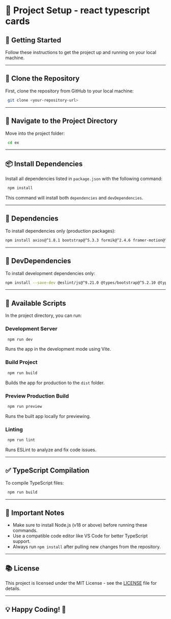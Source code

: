 # 📌 Project Setup - react typescript cards

## 🚀 Getting Started
Follow these instructions to get the project up and running on your local machine.

---

## 📂 Clone the Repository
First, clone the repository from GitHub to your local machine:
```bash
 git clone <your-repository-url>
```

---

## 📁 Navigate to the Project Directory
Move into the project folder:
```bash
 cd ex
```

---

## 📦 Install Dependencies
Install all dependencies listed in `package.json` with the following command:
```bash
 npm install
```

This command will install both `dependencies` and `devDependencies`.

---

## 📂 Dependencies
To install dependencies only (production packages):
```bash
npm install axios@^1.8.1 bootstrap@^5.3.3 formik@^2.4.6 framer-motion@^12.5.0 jwt-decode@^4.0.0 react@^19.0.0 react-bootstrap@^2.10.9 react-dom@^19.0.0 react-router-dom@^7.2.0 react-toastify@^11.0.5 yup@^1.6.1
```

---

## 📂 DevDependencies
To install development dependencies only:
```bash
npm install --save-dev @eslint/js@^9.21.0 @types/bootstrap@^5.2.10 @types/react@^19.0.10 @types/react-dom@^19.0.4 @vitejs/plugin-react-swc@^3.8.0 eslint@^9.21.0 eslint-plugin-react-hooks@^5.1.0 eslint-plugin-react-refresh@^0.4.19 globals@^15.15.0 typescript@~5.7.2 typescript-eslint@^8.24.1 vite@^6.2.0
```

---

## 📝 Available Scripts
In the project directory, you can run:

### Development Server
```bash
 npm run dev
```
Runs the app in the development mode using Vite.

### Build Project
```bash
 npm run build
```
Builds the app for production to the `dist` folder.

### Preview Production Build
```bash
 npm run preview
```
Runs the built app locally for previewing.

### Linting
```bash
 npm run lint
```
Runs ESLint to analyze and fix code issues.

---

## ✅ TypeScript Compilation
To compile TypeScript files:
```bash
 npm run build
```

---

## 📌 Important Notes
- Make sure to install Node.js (v18 or above) before running these commands.
- Use a compatible code editor like VS Code for better TypeScript support.
- Always run `npm install` after pulling new changes from the repository.

---

## 📚 License
This project is licensed under the MIT License - see the [LICENSE](LICENSE) file for details.

---

## 💡 Happy Coding! 🎉
